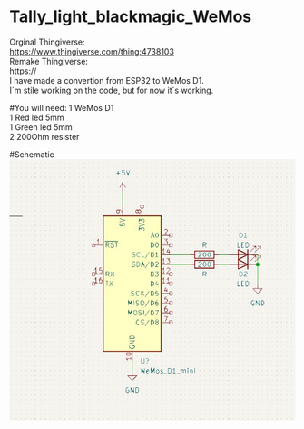 #  Tally_light_blackmagic_WeMos

Orginal Thingiverse: <br>
	https://www.thingiverse.com/thing:4738103
<br>
Remake Thingiverse: <br>
	https://
<br>
I have made a convertion from ESP32 to WeMos D1. <br>
I´m stile working on the code, but for now it´s working. <br>

#You will need:
1 WeMos D1 <br>
1 Red led 5mm <br>
1 Green led 5mm <br>
2 200Ohm resister <br>

#Schematic
<br>
	![alt text](https://github.com/tuxitheone/-Tally_light_blackmagic_WeMos/blob/main/schematic.JPG)


